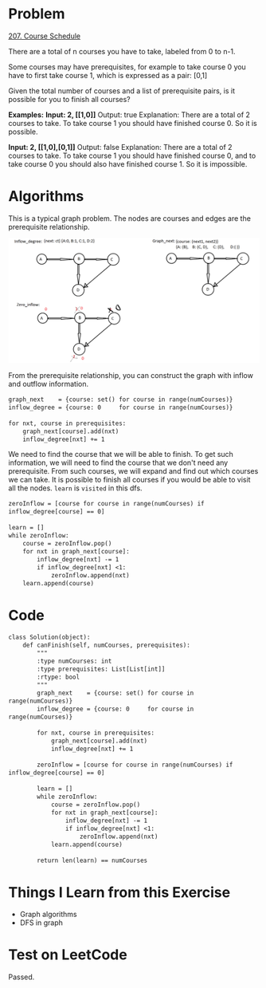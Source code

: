 # Problem
[207. Course Schedule](https://leetcode.com/problems/course-schedule/)

There are a total of n courses you have to take, labeled from 0 to n-1.

Some courses may have prerequisites, for example to take course 0 you have to first take course 1, which is expressed as a pair: [0,1]

Given the total number of courses and a list of prerequisite pairs, is it possible for you to finish all courses?

**Examples:**
**Input: 2, [[1,0]]**
Output: true
Explanation: There are a total of 2 courses to take. 
             To take course 1 you should have finished course 0. So it is possible.
             

**Input: 2, [[1,0],[0,1]]**
Output: false
Explanation: There are a total of 2 courses to take. 
             To take course 1 you should have finished course 0, and to take course 0 you should
             also have finished course 1. So it is impossible.

# Algorithms
This is a typical graph problem. The nodes are courses and edges are the prerequisite relationship. 


![Graph](images/207.png)


From the prerequisite relationship, you can construct the graph with inflow and outflow information. 

```
graph_next    = {course: set() for course in range(numCourses)}
inflow_degree = {course: 0     for course in range(numCourses)}

for nxt, course in prerequisites:
    graph_next[course].add(nxt)
    inflow_degree[nxt] += 1
```

We need to find the course that we will be able to finish. To get such information, we will need to find the course that we don't need any prerequisite. From such courses, we will expand and find out which courses we can take. It is possible to finish all courses if you would be able to visit all the nodes. `learn` is `visited` in this dfs.

```
zeroInflow = [course for course in range(numCourses) if inflow_degree[course] == 0]

learn = []
while zeroInflow:
    course = zeroInflow.pop()
    for nxt in graph_next[course]:
        inflow_degree[nxt] -= 1
        if inflow_degree[nxt] <1:
            zeroInflow.append(nxt)
    learn.append(course)
```
# Code

```
class Solution(object):
    def canFinish(self, numCourses, prerequisites):
        """
        :type numCourses: int
        :type prerequisites: List[List[int]]
        :rtype: bool
        """
        graph_next    = {course: set() for course in range(numCourses)}
        inflow_degree = {course: 0     for course in range(numCourses)}
        
        for nxt, course in prerequisites:
            graph_next[course].add(nxt)
            inflow_degree[nxt] += 1
            
        zeroInflow = [course for course in range(numCourses) if inflow_degree[course] == 0]
        
        learn = []
        while zeroInflow:
            course = zeroInflow.pop()
            for nxt in graph_next[course]:
                inflow_degree[nxt] -= 1
                if inflow_degree[nxt] <1:
                    zeroInflow.append(nxt)
            learn.append(course)
        
        return len(learn) == numCourses
```

# Things I Learn from this Exercise
- Graph algorithms
- DFS in graph

# Test on LeetCode
Passed.
